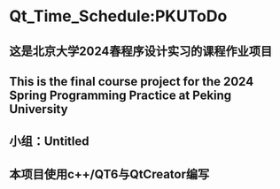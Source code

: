 # Qt_Time_Schedule:PKUToDo
## 这是北京大学2024春程序设计实习的课程作业项目
## This is the final course project for the 2024 Spring Programming Practice at Peking University
## 小组：Untitled
## 本项目使用c++/QT6与QtCreator编写
